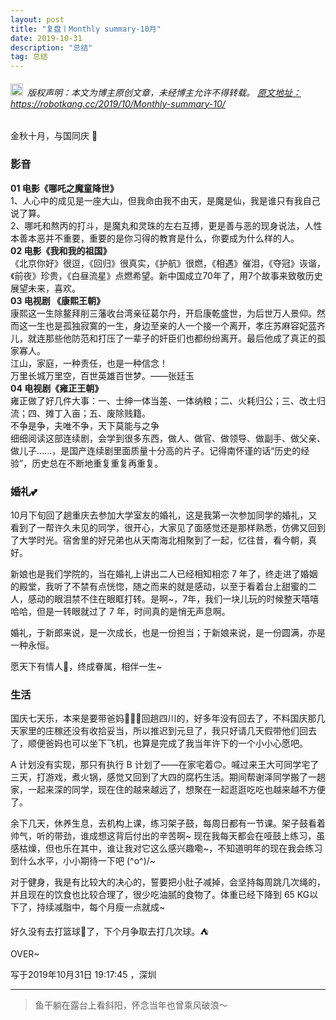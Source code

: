 ```yaml
---
layout: post
title: "复盘丨Monthly summary-10月"
date: 2019-10-31 
description: "总结"
tag: 总结
---   
```


<h6><img src="https://robotkang-1257995526.cos.ap-chengdu.myqcloud.com/icon/copyright.png" alt="copyright" style="display:inline;margin-bottom: -5px;" width="20" height="20"> 版权声明：本文为博主原创文章，未经博主允许不得转载。
<a target="_blank" href="https://robotkang.cc/2019/10/Monthly-summary-10/">原文地址：https://robotkang.cc/2019/10/Monthly-summary-10/</a>
</h6>

金秋十月，与国同庆 🎉       

### 影音   
**01 电影《哪吒之魔童降世》**    
1、人心中的成见是一座大山，但我命由我不由天，是魔是仙，我是谁只有我自己说了算。        
2、哪吒和熬丙的打斗，是魔丸和灵珠的左右互搏，更是善与恶的现身说法，人性本善本恶并不重要，重要的是你习得的教育是什么，你要成为什么样的人。           
**02 电影《我和我的祖国》**      
《北京你好》很逗，《回归》很真实，《护航》很燃，《相遇》催泪，《夺冠》诙谐，《前夜》珍贵，《白昼流星》点燃希望。新中国成立70年了，用7个故事来致敬历史展望未来，喜欢。               
**03 电视剧 《康熙王朝》**     
康熙这一生除鳌拜削三藩收台湾亲征葛尔丹，开启康乾盛世，为后世万人景仰。然而这一生也是孤独寂寞的一生，身边至亲的人一个接一个离开，孝庄苏麻容妃蓝齐儿，就连那些他防范和打压了一辈子的奸臣们也都纷纷离开。最后他成了真正的孤家寡人。          
江山，家庭，一种责任，也是一种信念！       
万里长城万里空，百世英雄百世梦。——张廷玉       
**04 电视剧《雍正王朝》**     
雍正做了好几件大事：一、士绅一体当差、一体纳粮；二、火耗归公；三、改土归流；四、摊丁入亩；五、废除贱籍。    
不争是争，夫唯不争，天下莫能与之争      
细细阅读这部连续剧，会学到很多东西，做人、做官、做领导、做副手、做父亲、做儿子......，是国产连续剧里面质量十分高的片子。记得南怀谨的话“历史的经验”，历史总在不断地重复重复再重复。            
   
### 婚礼💕         

10月下旬回了趟重庆去参加大学室友的婚礼，这是我第一次参加同学的婚礼，又看到了一帮许久未见的同学，很开心，大家见了面感觉还是那样熟悉，仿佛又回到了大学时光。宿舍里的好兄弟也从天南海北相聚到了一起，忆往昔，看今朝，真好。    

新娘也是我们学院的，当在婚礼上讲出二人已经相知相恋 7 年了，终走进了婚姻的殿堂，我听了不禁有点恍惚，随之而来的就是感动，以至于看着台上甜蜜的二人，感动的眼泪禁不住在眼眶打转。是啊~，7年，我们一块儿玩的时候整天嘻嘻哈哈，但是一转眼就过了 7 年，时间真的是悄无声息啊。   

婚礼，于新郎来说，是一次成长，也是一份担当；于新娘来说，是一份圆满，亦是一种永恒。      

愿天下有情人🎈，终成眷属，相伴一生~      

### 生活       

国庆七天乐，本来是要带爸妈👨‍👩‍👦回趟四川的，好多年没有回去了，不料国庆那几天家里的庄稼还没有收拾妥当，所以推迟到元旦了，我只好请几天假带他们回去了，顺便爸妈也可以坐下飞机，也算是完成了我当年许下的一个小小心愿吧。       

A 计划没有实现，那只有执行 B 计划了——在家宅着🙃。喊过来王大可同学宅了三天，打游戏，煮火锅，感觉又回到了大四的腐朽生活。期间帮谢泽同学搬了一趟家，一起来深的同学，现在住的越来越远了，想聚在一起逛逛吃吃也越来越不方便了。     

余下几天，休养生息，去机构上课，练习架子鼓，每周日都有一节课。架子鼓看着帅气，听的带劲，谁成想这背后付出的辛苦啊~ 现在我每天都会在哑鼓上练习，虽感枯燥，但也乐在其中，谁让我对它这么感兴趣嘞~，不知道明年的现在我会练习到什么水平，小小期待一下吧 \(^o^)/~    

对于健身，我是有比较大的决心的，誓要把小肚子减掉，会坚持每周跳几次绳的，并且现在的饮食也比较合理了，很少吃油腻的食物了。体重已经下降到 65 KG以下了，持续减脂中，每个月瘦一点就成~    

好久没有去打篮球🏀了，下个月争取去打几次球。⛺    

OVER~     

写于2019年10月31日 19:17:45 ，深圳      


----------
>  鱼干躺在露台上看斜阳，怀念当年也曾乘风破浪～  










